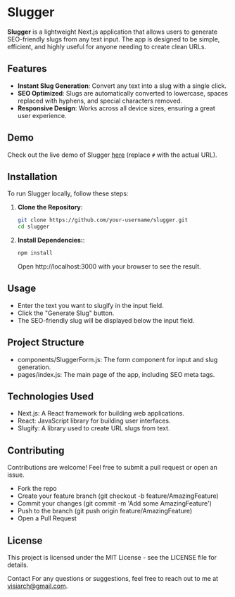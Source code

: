 # Slugger

**Slugger** is a lightweight Next.js application that allows users to generate SEO-friendly slugs from any text input. The app is designed to be simple, efficient, and highly useful for anyone needing to create clean URLs.

## Features

- **Instant Slug Generation**: Convert any text into a slug with a single click.
- **SEO Optimized**: Slugs are automatically converted to lowercase, spaces replaced with hyphens, and special characters removed.
- **Responsive Design**: Works across all device sizes, ensuring a great user experience.

## Demo

Check out the live demo of Slugger [here](#) (replace `#` with the actual URL).

## Installation

To run Slugger locally, follow these steps:

1. **Clone the Repository**:
   ```bash
   git clone https://github.com/your-username/slugger.git
   cd slugger
   ```
2. **Install Dependencies:**:

   ```bash
   npm install
   ```

   Open http://localhost:3000 with your browser to see the result.

## Usage

- Enter the text you want to slugify in the input field.
- Click the "Generate Slug" button.
- The SEO-friendly slug will be displayed below the input field.

## Project Structure

- components/SluggerForm.js: The form component for input and slug generation.
- pages/index.js: The main page of the app, including SEO meta tags.

## Technologies Used

- Next.js: A React framework for building web applications.
- React: JavaScript library for building user interfaces.
- Slugify: A library used to create URL slugs from text.

## Contributing

Contributions are welcome! Feel free to submit a pull request or open an issue.

- Fork the repo
- Create your feature branch (git checkout -b feature/AmazingFeature)
- Commit your changes (git commit -m 'Add some AmazingFeature')
- Push to the branch (git push origin feature/AmazingFeature)
- Open a Pull Request

## License

This project is licensed under the MIT License - see the LICENSE file for details.

Contact
For any questions or suggestions, feel free to reach out to me at visiarch@gmail.com.
